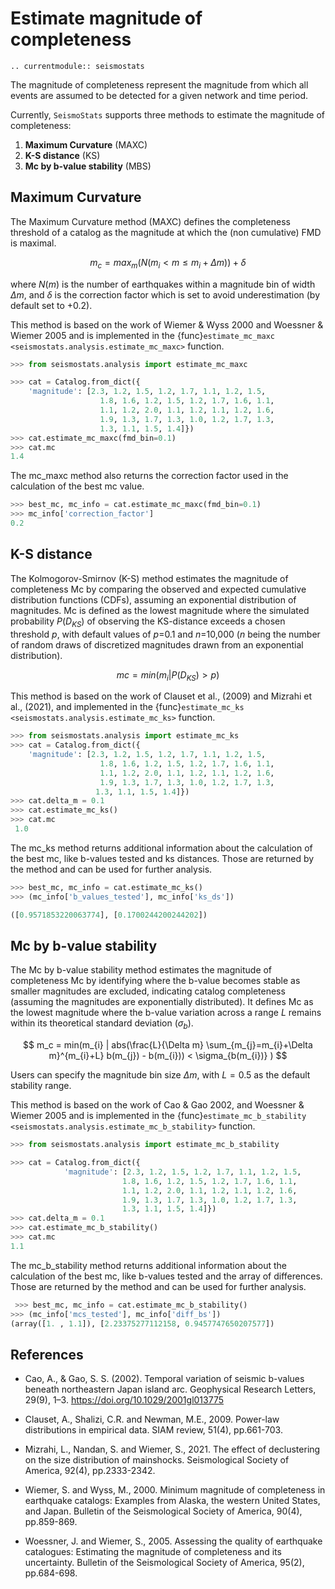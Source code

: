 # Estimate magnitude of completeness
```{eval-rst}
.. currentmodule:: seismostats
```

The magnitude of completeness represent the magnitude from which all events are assumed to be detected for a given network and time period.

Currently, `SeismoStats` supports three methods to estimate the magnitude of completeness:
1. **Maximum Curvature** (MAXC)
2. **K-S distance** (KS)
3. **Mc by b-value stability** (MBS)

## Maximum Curvature

The Maximum Curvature method (MAXC) defines the completeness threshold of a catalog as the magnitude at which the (non cumulative) FMD is maximal.

$$
m_c = max_{m} (N(m_i < m \leq m_{i} + \Delta m)) + \delta
$$

where $N(m)$ is the number of earthquakes within a magnitude bin of width $\Delta m$, and $\delta$ is the correction factor which is set to avoid underestimation (by default set to +0.2). 

This method is based on the work of Wiemer & Wyss 2000 and Woessner & Wiemer 2005 and is implemented in the {func}`estimate_mc_maxc <seismostats.analysis.estimate_mc_maxc>` function.

```python
>>> from seismostats.analysis import estimate_mc_maxc

>>> cat = Catalog.from_dict({
    'magnitude': [2.3, 1.2, 1.5, 1.2, 1.7, 1.1, 1.2, 1.5,
                    1.8, 1.6, 1.2, 1.5, 1.2, 1.7, 1.6, 1.1,
                    1.1, 1.2, 2.0, 1.1, 1.2, 1.1, 1.2, 1.6,
                    1.9, 1.3, 1.7, 1.3, 1.0, 1.2, 1.7, 1.3,
                    1.3, 1.1, 1.5, 1.4]})
>>> cat.estimate_mc_maxc(fmd_bin=0.1)
>>> cat.mc
1.4
```

The mc_maxc method also returns the correction factor used in the calculation of the best mc value.

```python
>>> best_mc, mc_info = cat.estimate_mc_maxc(fmd_bin=0.1)
>>> mc_info['correction_factor']
0.2
 ```

## K-S distance

The Kolmogorov-Smirnov (K-S) method estimates the magnitude of completeness Mc by comparing the observed and expected cumulative distribution functions (CDFs), assuming an exponential distribution of magnitudes. Mc is defined as the lowest magnitude where the simulated probability $P(D_{KS})$ of observing the KS-distance exceeds a chosen threshold $p$, with default values of $p$=0.1 and $n$=10,000 ($n$ being the number of random draws of discretized magnitudes drawn from an exponential distribution).

$$
mc = min(m_{i} | P(D_{KS}) > p)
$$


This method is based on the work of Clauset et al., (2009) and Mizrahi et al., (2021), and implemented in the {func}`estimate_mc_ks <seismostats.analysis.estimate_mc_ks>` function.


```python
>>> from seismostats.analysis import estimate_mc_ks
>>> cat = Catalog.from_dict({
    'magnitude': [2.3, 1.2, 1.5, 1.2, 1.7, 1.1, 1.2, 1.5,
                    1.8, 1.6, 1.2, 1.5, 1.2, 1.7, 1.6, 1.1,
                    1.1, 1.2, 2.0, 1.1, 1.2, 1.1, 1.2, 1.6,
                    1.9, 1.3, 1.7, 1.3, 1.0, 1.2, 1.7, 1.3,
                   1.3, 1.1, 1.5, 1.4]})
>>> cat.delta_m = 0.1
>>> cat.estimate_mc_ks()
>>> cat.mc
 1.0
```
The mc_ks method returns additional information about the calculation of the best mc, like b-values tested and ks distances. Those are returned by the method and can be used for further analysis.

```python
>>> best_mc, mc_info = cat.estimate_mc_ks()
>>> (mc_info['b_values_tested'], mc_info['ks_ds'])

([0.9571853220063774], [0.1700244200244202])
```

## Mc by b-value stability

The Mc by b-value stability method estimates the magnitude of completeness Mc by identifying where the b-value becomes stable as smaller magnitudes are excluded, indicating catalog completeness (assuming the magnitudes are exponentially distributed). It defines Mc as the lowest magnitude where the b-value variation across a range $L$ remains within its theoretical standard deviation ($\sigma_{b}$). 

$$
m_c = min(m_{i} | abs(\frac{L}{\Delta m} \sum_{m_{j}=m_{i}+\Delta m}^{m_{i}+L} b(m_{j}) - b(m_{i})) < \sigma_{b(m_{i})} )
$$

Users can specify the magnitude bin size $\Delta m$, with $L=0.5$ as the default stability range.


This method is based on the work of Cao & Gao 2002, and Woessner & Wiemer 2005 and is implemented in the {func}`estimate_mc_b_stability <seismostats.analysis.estimate_mc_b_stability>` function.

```python
>>> from seismostats.analysis import estimate_mc_b_stability

>>> cat = Catalog.from_dict({
            'magnitude': [2.3, 1.2, 1.5, 1.2, 1.7, 1.1, 1.2, 1.5,
                         1.8, 1.6, 1.2, 1.5, 1.2, 1.7, 1.6, 1.1,
                         1.1, 1.2, 2.0, 1.1, 1.2, 1.1, 1.2, 1.6,
                         1.9, 1.3, 1.7, 1.3, 1.0, 1.2, 1.7, 1.3,
                         1.3, 1.1, 1.5, 1.4]})
>>> cat.delta_m = 0.1
>>> cat.estimate_mc_b_stability()
>>> cat.mc
1.1
```
The mc_b_stability method returns additional information about the calculation of the best mc, like b-values tested and the array of differences. Those are returned by the method and can be used for further analysis.

```python
 >>> best_mc, mc_info = cat.estimate_mc_b_stability()
>>> (mc_info['mcs_tested'], mc_info['diff_bs'])
(array([1. , 1.1]), [2.23375277112158, 0.9457747650207577])
```

## References
- Cao, A., & Gao, S. S. (2002). Temporal variation of seismic b-values beneath northeastern Japan island arc. Geophysical Research Letters, 29(9), 1–3. https://doi.org/10.1029/2001gl013775

- Clauset, A., Shalizi, C.R. and Newman, M.E., 2009. Power-law distributions in empirical data. SIAM review, 51(4), pp.661-703.

- Mizrahi, L., Nandan, S. and Wiemer, S., 2021. The effect of declustering on the size distribution of mainshocks. Seismological Society of America, 92(4), pp.2333-2342.

- Wiemer, S. and Wyss, M., 2000. Minimum magnitude of completeness in earthquake catalogs: Examples from Alaska, the western United States, and Japan. Bulletin of the Seismological Society of America, 90(4), pp.859-869.

- Woessner, J. and Wiemer, S., 2005. Assessing the quality of earthquake catalogues: Estimating the magnitude of completeness and its uncertainty. Bulletin of the Seismological Society of America, 95(2), pp.684-698.       